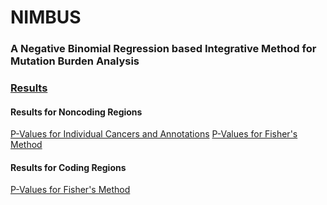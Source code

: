 # NIMBUS
### A Negative Binomial Regression based Integrative Method for Mutation Burden Analysis
  
  
### [Results](https://github.com/gersteinlab/nimbus)
#### Results for Noncoding Regions
[P-Values for Individual Cancers and Annotations](https://github.com/gersteinlab/nimbus/tree/master/noncoding-individual) 
[P-Values for Fisher's Method](https://github.com/gersteinlab/nimbus/tree/master/noncoding-fisher)
#### Results for Coding Regions 
[P-Values for Fisher's Method](https://github.com/gersteinlab/nimbus/tree/master/coding-fisher)

